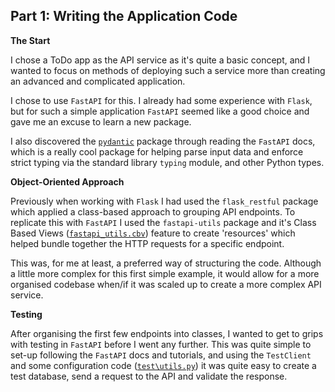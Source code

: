 Part 1: Writing the Application Code
------------------------------------

**The Start**

I chose a ToDo app as the API service as it's quite a basic concept, and I wanted to
focus on methods of deploying such a service more than creating an advanced and 
complicated application.

I chose to use `FastAPI` for this. I already had some experience with `Flask`, but for such
a simple application `FastAPI` seemed like a good choice and gave me an excuse to learn a 
new package.

I also discovered the [`pydantic`](https://pydantic-docs.helpmanual.io/) package through 
reading the `FastAPI` docs, which is a really cool package for helping parse input data 
and enforce strict typing via the standard library `typing` module, and other Python types.

**Object-Oriented Approach**

Previously when working with `Flask` I had used the `flask_restful` package which applied a
class-based approach to grouping API endpoints. To replicate this with `FastAPI` I used the
`fastapi-utils` package and it's Class Based Views ([`fastapi_utils.cbv`](https://fastapi-utils.davidmontague.xyz/user-guide/class-based-views/)) feature to create 'resources' which helped bundle together the HTTP 
requests for a specific endpoint.

This was, for me at least, a preferred way of structuring the code. Although a little more
complex for this first simple example, it would allow for a more organised codebase when/if
it was scaled up to create a more complex API service.

**Testing**

After organising the first few endpoints into classes, I wanted to get to grips with testing
in `FastAPI` before I went any further. This was quite simple to set-up following the `FastAPI`
docs and tutorials, and using the `TestClient` and some configuration code ([`test\utils.py`](../tests/utils.py))
it was quite easy to create a test database, send a request to the API and validate the response.